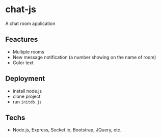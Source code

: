 # chat-js
A chat room application

## Feactures
- Multiple rooms
- New message notification (a number showing on the name of room)
- Color text

## Deployment
- install node.js
- clone project
- run `initdb.js`

## Techs
- Node.js, Express, Socket.io, Bootstrap, JQuery, etc.
